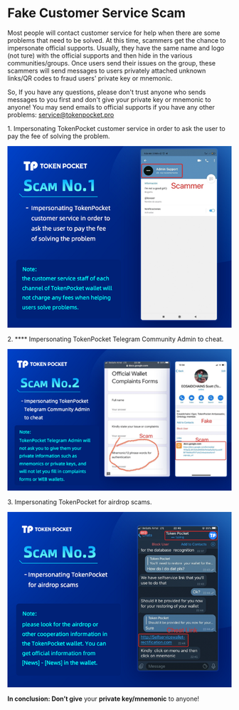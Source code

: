 # Fake Customer Service Scam

Most people will contact customer service for help when there are some problems that need to be solved. At this time, scammers get the chance to impersonate official supports. Usually, they have the same name and logo (not ture) with the official supports and then hide in the various communities/groups. Once users send their issues on the group, these scammers will send messages to users privately attached unknown links/QR codes to fraud users' private key or mnemonic.&#x20;

So, If you have any questions, please don't trust anyone who sends messages to you first and don't give your private key or mnemonic to anyone! You may send emails to official supports if you have any other problems: [service@tokenpocket.pro](mailto:service@tokenpocket.pro)

1\. Impersonating TokenPocket customer service in order to ask the user to pay the fee of solving the problem.

![](<../../.gitbook/assets/3 拷贝 (1) (1).png>)

2\. **** Impersonating TokenPocket Telegram Community Admin to cheat‌.

![](<../../.gitbook/assets/3 拷贝 2 (1).png>)



3\. Impersonating TokenPocket for airdrop scams‌.

![](<../../.gitbook/assets/1 (20).png>)

**In conclusion: Don’t give** your **private key/mnemonic** to anyone!
